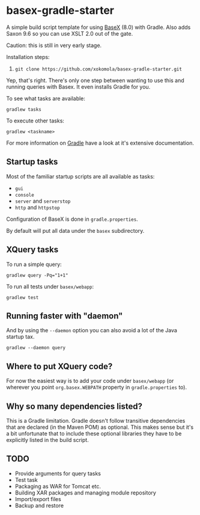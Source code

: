 # basex-gradle-starter

A simple build script template for using [BaseX](basex.org) (8.0) with Gradle. Also adds Saxon 9.6 so you can use XSLT 2.0 out of the gate.

Caution: this is still in very early stage.

Installation steps:

1. `git clone https://github.com/xokomola/basex-gradle-starter.git`

Yep, that's right. There's only one step between wanting to use this and running queries with Basex. It even installs Gradle for you.

To see what tasks are available:

    gradlew tasks

To execute other tasks:

    gradlew <taskname>

For more information on [Gradle](https://gradle.org) have a look at it's
extensive documentation.


## Startup tasks

Most of the familiar startup scripts are all available as tasks:

- `gui`
- `console`
- `server` and `serverstop`
- `http` and `httpstop`

Configuration of BaseX is done in `gradle.properties`.

By default will put all data under the `basex` subdirectory.


## XQuery tasks

To run a simple query:

    gradlew query -Pq="1+1"

To run all tests under `basex/webapp`:

    gradlew test


## Running faster with "daemon"

And by using the `--daemon` option you can also avoid a lot of the Java startup tax.

    gradlew --daemon query


## Where to put XQuery code?

For now the easiest way is to add your code under `basex/webapp` (or wherever
you point `org.basex.WEBPATH` property in `gradle.properties` to).


## Why so many dependencies listed?

This is a Gradle limitation. Gradle doesn't follow transitive dependencies that
are declared (in the Maven POM) as optional. This makes sense but it's a bit
unfortunate that to include these optional libraries they have to be explicitly
listed in the build script.


## TODO

- Provide arguments for query tasks
- Test task
- Packaging as WAR for Tomcat etc.
- Building XAR packages and managing module repository
- Import/export files
- Backup and restore
